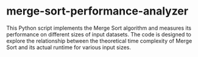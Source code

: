# merge-sort-performance-analyzer
This Python script implements the Merge Sort algorithm and measures its performance on different sizes of input datasets. The code is designed to explore the relationship between the theoretical time complexity of Merge Sort and its actual runtime for various input sizes.
